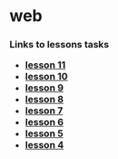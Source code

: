 # web

<p>
  <h3>Links to lessons tasks
</p>
<ul>
  <li><a href="https://docs.google.com/document/d/1pu2SwlU2BF0nh14Pq3WaGiJH6slwkyFM1y2KafApEYI/edit?usp=sharing">lesson 11</a></li>
  <li><a href="https://docs.google.com/document/d/16X65r1YW5SpJ1_Z8XI12y0yx89cf15b5LHZU4ljfoEQ/edit?usp=sharing">lesson 10</a></li>
  <li><a href="https://docs.google.com/document/d/1pg-Ooi17-xjTAsiLHt2wo_ugl6XYiS7dN0vtLU2enl8/edit?usp=sharing">lesson 9</a></li>
  <li><a href="https://docs.google.com/document/d/1-ONDK3whsOuPgW9x9dAy5-yFpeA1Wotn6uRmisrvFzk/edit?usp=sharing">lesson 8</a></li>
  <li><a href="https://docs.google.com/document/d/1ItCerd0abkTy4ScIyXkjeVUIAFGl0RaY3FEOxKSnVj4/edit?usp=sharing">lesson 7</a></li>
  <li><a href="https://docs.google.com/document/d/11PCkFwCRrNGlyWZYsxuNTHgnFcNczlS1A8OGpeKO8lM/edit?usp=sharing">lesson 6</a></li>
  <li><a href="https://docs.google.com/document/d/1Zj_tnpABIt-oFq9Yt1wq4BR0b_0hOWev9zWGSj08T7k/edit?usp=sharing">lesson 5</a></li>
  <li><a href="https://docs.google.com/document/d/1-wpwd4F62tKpRNcjszI-Eaa0-iSAYW6ZQFtmNnN8UY8/edit?usp=sharing">lesson 4</a></li>
</ul>
